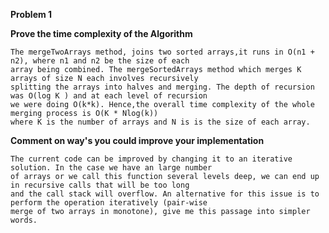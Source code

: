   **Problem 1**
    
   **Prove the time complexity of the Algorithm**
    
    The mergeTwoArrays method, joins two sorted arrays,it runs in O(n1 + n2), where n1 and n2 be the size of each 
    array being combined. The mergeSortedArrays method which merges K arrays of size N each involves recursively 
    splitting the arrays into halves and merging. The depth of recursion was O(log K ) and at each level of recursion 
    we were doing O(k*k). Hence,the overall time complexity of the whole merging process is O(K * Nlog(k)) 
    where K is the number of arrays and N is is the size of each array.


   **Comment on way's you could improve your implementation**

    The current code can be improved by changing it to an iterative solution. In the case we have an large number
    of arrays or we call this function several levels deep, we can end up in recursive calls that will be too long
    and the call stack will overflow. An alternative for this issue is to perform the operation iteratively (pair-wise 
    merge of two arrays in monotone), give me this passage into simpler words.

